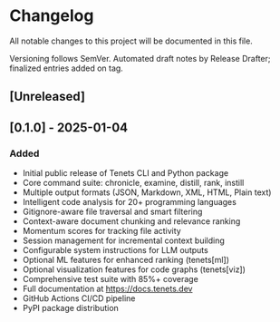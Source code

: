 # Changelog

All notable changes to this project will be documented in this file.

Versioning follows SemVer. Automated draft notes by Release Drafter; finalized entries added on tag.

## [Unreleased]

## [0.1.0] - 2025-01-04

### Added
- Initial public release of Tenets CLI and Python package
- Core command suite: chronicle, examine, distill, rank, instill
- Multiple output formats (JSON, Markdown, XML, HTML, Plain text)
- Intelligent code analysis for 20+ programming languages
- Gitignore-aware file traversal and smart filtering
- Context-aware document chunking and relevance ranking
- Momentum scores for tracking file activity
- Session management for incremental context building
- Configurable system instructions for LLM outputs
- Optional ML features for enhanced ranking (tenets[ml])
- Optional visualization features for code graphs (tenets[viz])
- Comprehensive test suite with 85%+ coverage
- Full documentation at https://docs.tenets.dev
- GitHub Actions CI/CD pipeline
- PyPI package distribution
